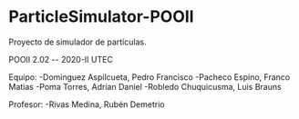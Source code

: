 # ParticleSimulator-POOII
Proyecto de simulador de partículas. 

POOII 2.02 -- 2020-II UTEC

Equipo:
-Dominguez Aspilcueta, Pedro Francisco
-Pacheco Espino, Franco Matias
-Poma Torres, Adrian Daniel
-Robledo Chuquicusma, Luis Brauns

Profesor:
-Rivas Medina, Rubén Demetrio
